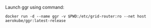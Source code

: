 Launch ggr using command:

`docker run -d --name ggr -v $PWD:/etc/grid-router:ro --net host aerokube/ggr:latest-release`
 
